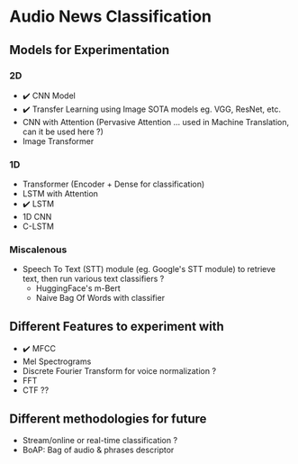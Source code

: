 # Audio News Classification

## Models for Experimentation

### 2D
- ✔️ CNN Model
- ✔️ Transfer Learning using Image SOTA models eg. VGG, ResNet, etc.
- CNN with Attention (Pervasive Attention ... used in Machine Translation, can it be used here ?)
- Image Transformer

### 1D
- Transformer (Encoder + Dense for classification)
- LSTM with Attention
- ✔️ LSTM
- 1D CNN
- C-LSTM

### Miscalenous
- Speech To Text (STT) module (eg. Google's STT module) to retrieve text, then run various text classifiers ?
  - HuggingFace's m-Bert
  - Naive Bag Of Words with classifier

## Different Features to experiment with

- ✔️ MFCC
- Mel Spectrograms
- Discrete Fourier Transform for voice normalization ?
- FFT
- CTF ??


## Different methodologies for future
- Stream/online or real-time classification ?
- BoAP: Bag of audio & phrases descriptor
